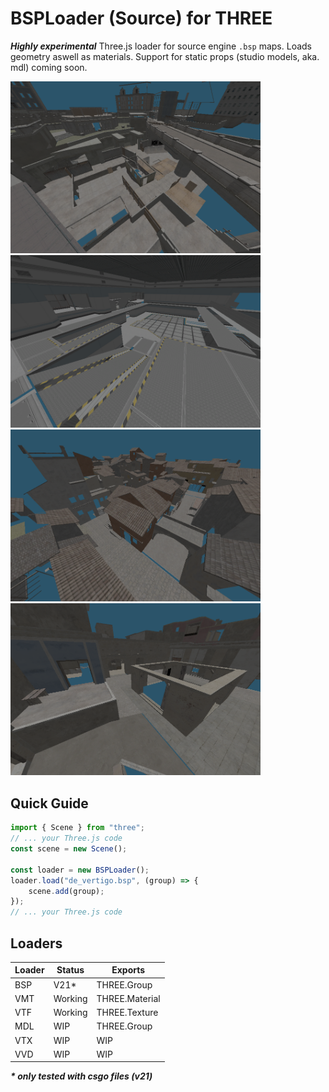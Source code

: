 # BSPLoader (Source) for THREE

**_Highly experimental_** Three.js loader for source engine `.bsp` maps. Loads geometry aswell as materials. Support for static props (studio models, aka. mdl) coming soon.

<img src="https://github.com/npkevin/three_bsploader/blob/master/screenshots/overpass_1.png?raw=true" width=400></img>
<img src="https://github.com/npkevin/three_bsploader/blob/master/screenshots/nuke_1.png?raw=true" width=400></img>
<img src="https://github.com/npkevin/three_bsploader/blob/master/screenshots/inferno_1.png?raw=true" width=400></img>
<img src="https://github.com/npkevin/three_bsploader/blob/master/screenshots/mirage_2.png?raw=true" width=400></img>

## Quick Guide

```typescript
import { Scene } from "three";
// ... your Three.js code
const scene = new Scene();

const loader = new BSPLoader();
loader.load("de_vertigo.bsp", (group) => {
    scene.add(group);
});
// ... your Three.js code
```

## Loaders

| Loader | Status  | Exports        |
| ------ | ------- | -------------- |
| BSP    | V21\*   | THREE.Group    |
| VMT    | Working | THREE.Material |
| VTF    | Working | THREE.Texture  |
| MDL    | WIP     | THREE.Group    |
| VTX    | WIP     | WIP            |
| VVD    | WIP     | WIP            |

**_\* only tested with csgo files (v21)_**
